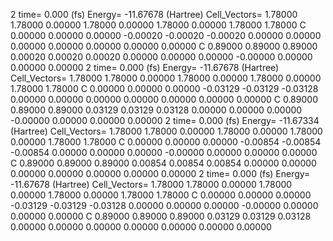 2 
   time=    0.000 (fs)  Energy= -11.67678 (Hartree) Cell_Vectors=  1.78000  1.78000  0.00000  1.78000  0.00000  1.78000  0.00000  1.78000  1.78000 
   C    0.00000  0.00000  0.00000  -0.00020 -0.00020 -0.00020  0.00000  0.00000  0.00000   0.00000  0.00000  0.00000  0.00000
   C    0.89000  0.89000  0.89000   0.00020  0.00020  0.00020  0.00000  0.00000  0.00000  -0.00000  0.00000  0.00000  0.00000
2 
   time=    0.000 (fs)  Energy= -11.67678 (Hartree) Cell_Vectors=  1.78000  1.78000  0.00000  1.78000  0.00000  1.78000  0.00000  1.78000  1.78000 
   C    0.00000  0.00000  0.00000  -0.03129 -0.03129 -0.03128  0.00000  0.00000  0.00000   0.00000  0.00000  0.00000  0.00000
   C    0.89000  0.89000  0.89000   0.03129  0.03129  0.03128  0.00000  0.00000  0.00000  -0.00000  0.00000  0.00000  0.00000
2 
   time=    0.000 (fs)  Energy= -11.67334 (Hartree) Cell_Vectors=  1.78000  1.78000  0.00000  1.78000  0.00000  1.78000  0.00000  1.78000  1.78000 
   C    0.00000  0.00000  0.00000  -0.00854 -0.00854 -0.00854  0.00000  0.00000  0.00000  -0.00000  0.00000  0.00000  0.00000
   C    0.89000  0.89000  0.89000   0.00854  0.00854  0.00854  0.00000  0.00000  0.00000   0.00000  0.00000  0.00000  0.00000
2 
   time=    0.000 (fs)  Energy= -11.67678 (Hartree) Cell_Vectors=  1.78000  1.78000  0.00000  1.78000  0.00000  1.78000  0.00000  1.78000  1.78000 
   C    0.00000  0.00000  0.00000  -0.03129 -0.03129 -0.03128  0.00000  0.00000  0.00000  -0.00000  0.00000  0.00000  0.00000
   C    0.89000  0.89000  0.89000   0.03129  0.03129  0.03128  0.00000  0.00000  0.00000   0.00000  0.00000  0.00000  0.00000
